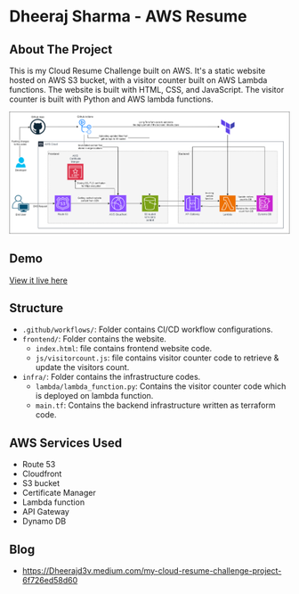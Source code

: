 # Dheeraj Sharma - AWS Resume
## About The Project
This is my Cloud Resume Challenge built on AWS. It's a static website hosted on AWS S3 bucket, with a visitor counter built on AWS Lambda functions. The website is built with HTML, CSS, and JavaScript. The visitor counter is built with Python and AWS lambda functions. 

![architecture](./assets/images/architecture.png)

## Demo

[View it live here](https://resume.Dheeraj.net)

## Structure

- `.github/workflows/`: Folder contains CI/CD workflow configurations.
- `frontend/`: Folder contains the website.
    - `index.html`: file contains frontend website code.
    - `js/visitorcount.js`: file contains visitor counter code to retrieve & update the visitors count.
- `infra/`: Folder contains the infrastructure codes.
    - `lambda/lambda_function.py`: Contains the visitor counter code which is deployed on lambda function.
    - `main.tf`: Contains the backend infrastructure written as terraform code.

## AWS Services Used
- Route 53
- Cloudfront
- S3 bucket
- Certificate Manager
- Lambda function
- API Gateway
- Dynamo DB

## Blog
- https://Dheerajd3v.medium.com/my-cloud-resume-challenge-project-6f726ed58d60